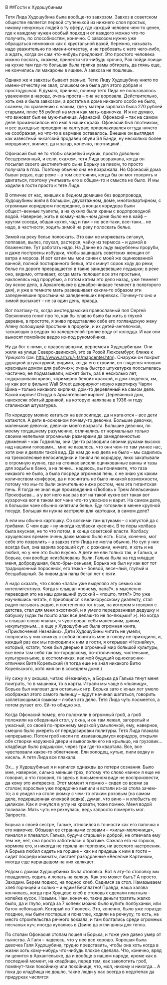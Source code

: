 В ##Гости к Худошубиным

Тетя Лида Худошубина была вообще-то завхозом. Завхоз в советском обществе является первой ступенькой из нижнего слоя простых, никому ненужных людей в ту сферу, где каждый человек чем-то ценен, где к каждому нужен особый подход и от каждого можно что-то получить, по способностям, конечно. С завхозом нужно уже обращаться немножко как с хрустальной вазой, бережно, называть надо уважительно по имени-отчеству, и не требовать с него чего-либо, а ждать, когда он сам что-нибудь предложит. Это простого человека можно послать, скажем, принести что-нибудь срочно, Рая пойди поищи на кухне там где-то большая была тряпка рамы обтирать, да глянь еще, не кончились ли макароны в ящике. А завхоза не пошлешь.

Однако же и завхозы бывают разные. Тетю Лиду Худошубину никто по имени-отчеству не звал, слишком она была для этого добрая и простодушная. Я думаю, причина, почему тетя Лида не пользовалось уважением в народе, очень проста – она не воровала. Действительно, хоть она и была завхозом, а достатка в доме никакого особо не было, скажем, по сравнению с нашим, где у матери зарплата была 270 рублей старыми, плюс 55 рублей на меня как мать-одиночка. И я не думаю, что виноват был ее муж-пьяница, Афанасий. Офонасий – так на самом деле произносилось его имя в наших краях. Офонасий был плотником, и все выходные проводил на халтурах; приволакивался оттуда ничего не соображая, но что-то в кармане оставалось. Внешне он выглядел как известный чикагский продавец обуви Эл Банди, ну несколько более морщинист, жилист, да и загар, конечно, плотницкий.

Офонасий был не то чтобы свирепый мужик, просто довольно бесцеремонный, и если, скажем, тетя Лида возражала, когда он посылал своего шестилетнего сына Борьку за пивом, то просто получала в глаз. Поэтому обычно она не возражала. Но Офонасий дома бывал редко, еще реже – в том состоянии, когда бы он мог говорить и двигаться, поэтому учитывать его в общем-то и смысла не было. И мы ходили в гости просто к тете Лиде.

В отличие от нас, живших в бедном домишке без водопровода, Худошубины жили в большом, двухэтажном, доме, многоквартирном, с огромным коридором посередине, в концах коридора были общест¬венные туалеты, а на кухнях были краны с водопроводной водой. Наверное, жить в комму-наль¬ном доме было не в кайф – кругом соседи, общая кухня, чад и гам – но все-таки, все-таки… не надо, в частности, ходить зимой на реку полоскать белье.

Зимой на реку белье полоскать. Это вам не моржевать сиганул, поплавал, вылез, поухал, растерся, чайку из термоса – и домой в блаженстве. Тут работать надо. На Двине во льду вырублены проруби, и даже построены избушки, чтобы зашищать советских женщин от ветра и мороза. И вот катим мы мои санки с моей же оцинкованной ванной, полной постиранного белья, этак минут сорок ходу до реки; белье по дороге превращается в такие заиндевевшие ледышки; в реке оно, видимо, оттаивает, когда мать полощет все эти простыни, наклоняясь над прорубью, а потом катим это дело назад, уже темнеет (ну ясное дело, в Архангельске в декабре-январе темнеет в полвторого дня), и уже в темноте мать развешивает каким-то образом эти заледеневшие простыни на заледеневших веревках. Почему-то оно и зимой высыхает – не за один день, правда.

Вот поэтому-то, когда амстердамский православный поп Сергей Овсянников гонит про то, как бы славно было бы жить в глухой деревне, в простоте, я живо представляю себе его  голландскую жену Алену полощущей простыни в проруби, и их детей-ангелочков, таскающих в ведрах по заледенелой тропке воду от колодца. И как они выносят помойное ведро из-под рукомойника.

Ну да бог с ними, с православными, вернемся к Худошубиным. Они жили на улице Северо-двинской, это за Розой Люксембург, ближе к Урицкого (см. http://www.arh.ru/~fs/mapcenter.htm). Снаружи он покрыт дурацкой штукатуркой, видимо, когда его строили, он гляделся «новым красивым домом для рабочих»; очень быстро штукатурка поосыпалась частично; ее подмазывали, может быть, раз в несколько лет, подкрашивали криво, «примерно белой» краской, и дом гляделся, хм, ну как вот в фильме Wall Street декорируют новую квартирку Чарли Шина – только никакого кирпича, дом-то деревянный на самом деле. Какой кирпич! Откуда в Архангельске кирпич! Деревянный дом, наискосяк обитый дранкой, на которую наляпана в 1936-м году сталинская штукатурка.

По коридору можно кататься на велосипеде, да и катаются – все дети катаются. А дети в-основном почему-то девочки. Большие девочки, маленькие девочки, девочки моего возраста. Большие девочки, по моему тогдашнему разумению, отличались от нормальных только своими нелепыми огромными размерами да замедленностью движений – как Годзиллы, они где-то разводили своими руками высоко над нашими головами… мне не казалось, что они чем-то там умнее нас, хотя они и делали такой вид. Да нам до них дела не было – мы садились на трехколесные велосипедики и гоняли по коридору, лихо закатывали в огромную кухню, где на стенках висели оцинкованные ванны и тазы для ходьбы в баню, а на печке… надеюсь, вы понимаете, что газа никакого не было, а была посреди огромная печь, с не знаю уж каким количеством конфорок, да и посчитать не было никакой возможности, потому что мы-то были значительно ниже ростом, чем эта гигантская печь. Я тогда не знал еще произведения «Любовь к Трем Апельсинам» Прокофьева… а у вот него как раз вот на такой кухне вот такая вот кухарочка вот в таком вот чане что-то ужасное и варит. На самом деле, в большом чане обычно кипятили белье. Еду готовили в менее крупной посуде. Большая ли нужна кастрюля для картошки, в самом деле?

А ели мы обычно картошку. Со всякими там штуками – с капустой да с грибами. С чем еще – ну иногда колбаски кусочек. В те поры колбаса была вкусная, не то что потом, в конце советской власти. Колбасу хрущевских времен очень даже можно было есть. Если, конечно, мог себе это позволить – а завхоз тетя Лида не могла обычно. Но суп у них всегда был, она варила хороший суп, с рожками, ничего, я хоть и не любил, но у нее это было вкусно. А дети ее ели только так, и Галька, и Борька, они вообще неизбалованы были. Галька была на год младше меня, добродушная, бело-бры¬сенькая; Борька же был ну как вот тот традиционный поросенок, его тезка – боевой, весе¬лый, глупый и бесшабашный. За пивом для папы бегал лет с пяти.
 

А надо сказать, что слово «папа» уже выделяло эту семью как интеллигентную. Когда я слышал «почему, папа?», я мысленно переводил это на наш домашний русский – «пошто, тятя?» Это уже научившись читать, я приобщился к великорусскому диалекту, стал радио называть радио, и постепенно тот язык, на котором я говорил с детства, стал для меня экзотикой, и я умело передразнивал дедушку и бабушку («дак ты пошто элак все делаш-то не по-люцьки? »). Но когда я слышал слово «папа», я чувствовал себя маленьким, диким, некультурным… а еще у Худошубиных была огромная книга, «Приключения Незнайки». Дети Худошубины читать не умели, попросить у них книжку с собой почитать мне в голову не приходило, и, каждый раз как мы приходили к ним в гости, я открывал «Незнайку», который, кстати, тоже был дверью в огромный мир большой культуры, все вели там себя так по-городскому, по-столичному, чистенькие, культурненькие, в костюмчиках, как мой будущий однокласник-отличник Витя Корельский (я тогда еще не знал никакого Витю Корельского, хотя жил он в соседнем доме.)

Ну сижу я у окошка, читаю «Незнайку», а Борька да Галька тянут меня поиграть, то в машинки, то в карты. Играли мы чаще в «пьяницу», Борька был маловат для остальных игр. Борька зато с юных  лет умело изображал этого самого пьяницу – вдруг начинал шататься, говорить заплетающимся языком – любил это дело. Тетя Лида чуть посмеется, а потом ругает его. Ей-то обидно же.

Когда Офонасий помер, его положили в огромный гроб, а гроб положили на обеденный стол, у окна, и он там лежал, загорелый и ужасный, со своей по-прежнему мерзкой ухмылочкой, ему, наверное, смешно было умереть от передозировки политуры. Тетя Лида плакала непрерывно. Потом гроб несли по извивающемуся коридору, открыли обе створки наружной двери и выволокли его на крыльцо, на грузовик… кладбище было рядышком, через три где-то квартала. Все, все чувствовали какое-то облегчение. Ели холодец, кутью, пили водку и кисель. А тетя Лида все плакала.

Эх… у Худошубиных я и напился однажды до потери сознания. Было мне, наверное, сильно меньше трех, потому что слово «вино» я еще не говорил, а что говорил, то здесь в письменном виде не воспроизвести, да кому это интересно. Этот момент я помню – сидел со всеми за столом; взрослые уже порядочно выпили и встали из-за стола зачем-то; а я увидел на столе рюмку с чем-то этаким розовым (на самом деле, подкрашенная клюквой водка), думал, что вино – и хлобысть ее целиком. Как я очнулся в углу на кровати, тоже помню. Меня водой поливали. Мать чуть не рехнулась, ведь запросто помереть мог. Запросто.

Борька к своей сестре, Гальке, относился в точности как его папочка к его мамочке. Обзывал ее странными словами – «хилья-молочница», пинался и плевался. Галька, будучи старшей и доброй, не отвечала ему тем же, нет, она просто заботилась о братике. Сажала его на горшок, кормила его, и никогда не теряла ни терпения, ни веселого настроения. А Борька любил сидеть на горшке – как ни придешь к ним в гости – сидит посреди комнаты, листает разодранные «Веселые Картинки», иногда еще карандашом на них калякает. 

Рядом с домом Худошубиных была столовка. Вот в эту-то столовку мы повадились ходить и лопать  на халяву. Как это может быть? А просто. Заходим. Берем поднос, на поднос хлеб. Садимся за стол. Намазываем хлеб горчицей и солью – и едим! Бесплатно! Правда, наша халява кончилась, когда при
Хрущеве хлеб в столовых сделали платным – копейка кусок. Новыми. Нам, конечно, такие деньги тратить жалко было, да и глупо, когда за 7 копеек можно было купить полбуханки, или батон небольшой. Который по 7 копеек. Это, конечно, было уже гораздо позднее, мы были постарше и понаглее, ходили на речнуху, то есть, на место строительства речного вокзала, и там болтались среди огромных песчаных куч; иногда купались в Двине да жгли шины для тепла.

По стопам Офонасия стопам пошел и Борька, и тоже уже давно умер от пьянства. А Галя – надеюсь, что у нее все хорошо. Хорошая была девочка Галя Худошубина, трудно представить, чтобы она хоть когда в жизни хоть кому-нибудь что-нибудь плохое сделала. Что, конечно, вряд ли ценится в Архангельске, да и вообще в нашем народе, кроме как в последний момент, на кладбище, перед тем, как заколотить гроб, помянут-таки покойнику или покойнице, что, мол,  никому и никогда… А пока до кладбища не дошло, такие люди у нас всегда в недотепах да придурках числятся
